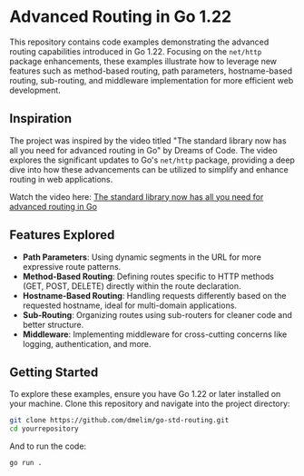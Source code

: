 # Advanced Routing in Go 1.22

This repository contains code examples demonstrating the advanced routing capabilities introduced in Go 1.22. Focusing on the `net/http` package enhancements, these examples illustrate how to leverage new features such as method-based routing, path parameters, hostname-based routing, sub-routing, and middleware implementation for more efficient web development.

## Inspiration

The project was inspired by the video titled "The standard library now has all you need for advanced routing in Go" by Dreams of Code. The video explores the significant updates to Go's `net/http` package, providing a deep dive into how these advancements can be utilized to simplify and enhance routing in web applications.

Watch the video here: [The standard library now has all you need for advanced routing in Go](https://www.youtube.com/watch?v=H7tbjKFSg58&t)

## Features Explored

- **Path Parameters**: Using dynamic segments in the URL for more expressive route patterns.
- **Method-Based Routing**: Defining routes specific to HTTP methods (GET, POST, DELETE) directly within the route declaration.
- **Hostname-Based Routing**: Handling requests differently based on the requested hostname, ideal for multi-domain applications.
- **Sub-Routing**: Organizing routes using sub-routers for cleaner code and better structure.
- **Middleware**: Implementing middleware for cross-cutting concerns like logging, authentication, and more.

## Getting Started

To explore these examples, ensure you have Go 1.22 or later installed on your machine. Clone this repository and navigate into the project directory:

```bash
git clone https://github.com/dmelim/go-std-routing.git
cd yourrepository
```

And to run the code:

```bash
go run .
```
